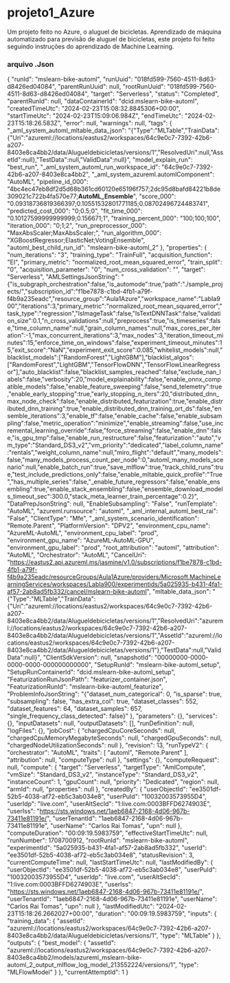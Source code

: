 # projeto1_Azure
Um projeto feito no Azure, o aluguel de bicicletas.
Aprendizado de máquina automatizado para previsão de aluguel de bicicletas, este projeto foi feito seguindo instruções do aprendizado de Machine Learning.

### arquivo .Json

{
    "runId": "mslearn-bike-automl",
    "runUuid": "018fd599-7560-4511-8d63-d8426ed04084",
    "parentRunUuid": null,
    "rootRunUuid": "018fd599-7560-4511-8d63-d8426ed04084",
    "target": "Serverless",
    "status": "Completed",
    "parentRunId": null,
    "dataContainerId": "dcid.mslearn-bike-automl",
    "createdTimeUtc": "2024-02-23T15:08:32.8845306+00:00",
    "startTimeUtc": "2024-02-23T15:09:06.984Z",
    "endTimeUtc": "2024-02-23T15:18:26.583Z",
    "error": null,
    "warnings": null,
    "tags": {
        "_aml_system_automl_mltable_data_json": "{\"Type\":\"MLTable\",\"TrainData\":{\"Uri\":\"azureml://locations/eastus2/workspaces/64c9e0c7-7392-42b6-a207-8403e8ca4bb2/data/Alugueldebicicletas/versions/1\",\"ResolvedUri\":null,\"AssetId\":null},\"TestData\":null,\"ValidData\":null}",
        "model_explain_run": "best_run",
        "_aml_system_automl_run_workspace_id": "64c9e0c7-7392-42b6-a207-8403e8ca4bb2",
        "_aml_system_azureml.automlComponent": "AutoML",
        "pipeline_id_000": "4bc4ec47eb8df2d5d68b361cd60120e65196f757;2dc95d8bafd84221b8de309021c722b4fa570e77;__AutoML_Ensemble__",
        "score_000": "0.09318736819366397;0.10551532801771185;0.08702496724483741",
        "predicted_cost_000": "0;0.5;0",
        "fit_time_000": "0.10127599999999999;0.156671;1",
        "training_percent_000": "100;100;100",
        "iteration_000": "0;1;2",
        "run_preprocessor_000": "MaxAbsScaler;MaxAbsScaler;",
        "run_algorithm_000": "XGBoostRegressor;ElasticNet;VotingEnsemble",
        "automl_best_child_run_id": "mslearn-bike-automl_2"
    },
    "properties": {
        "num_iterations": "3",
        "training_type": "TrainFull",
        "acquisition_function": "EI",
        "primary_metric": "normalized_root_mean_squared_error",
        "train_split": "0",
        "acquisition_parameter": "0",
        "num_cross_validation": "",
        "target": "Serverless",
        "AMLSettingsJsonString": "{\"is_subgraph_orchestration\":false,\"is_automode\":true,\"path\":\"./sample_projects/\",\"subscription_id\":\"f1be7878-c1bd-4fb1-a79f-f4b9a235eadc\",\"resource_group\":\"Aula1Azure\",\"workspace_name\":\"LabIa900\",\"iterations\":3,\"primary_metric\":\"normalized_root_mean_squared_error\",\"task_type\":\"regression\",\"IsImageTask\":false,\"IsTextDNNTask\":false,\"validation_size\":0.1,\"n_cross_validations\":null,\"preprocess\":true,\"is_timeseries\":false,\"time_column_name\":null,\"grain_column_names\":null,\"max_cores_per_iteration\":-1,\"max_concurrent_iterations\":3,\"max_nodes\":3,\"iteration_timeout_minutes\":15,\"enforce_time_on_windows\":false,\"experiment_timeout_minutes\":15,\"exit_score\":\"NaN\",\"experiment_exit_score\":0.085,\"whitelist_models\":null,\"blacklist_models\":[\"RandomForest\",\"LightGBM\"],\"blacklist_algos\":[\"RandomForest\",\"LightGBM\",\"TensorFlowDNN\",\"TensorFlowLinearRegressor\"],\"auto_blacklist\":false,\"blacklist_samples_reached\":false,\"exclude_nan_labels\":false,\"verbosity\":20,\"model_explainability\":false,\"enable_onnx_compatible_models\":false,\"enable_feature_sweeping\":false,\"send_telemetry\":true,\"enable_early_stopping\":true,\"early_stopping_n_iters\":20,\"distributed_dnn_max_node_check\":false,\"enable_distributed_featurization\":true,\"enable_distributed_dnn_training\":true,\"enable_distributed_dnn_training_ort_ds\":false,\"ensemble_iterations\":3,\"enable_tf\":false,\"enable_cache\":false,\"enable_subsampling\":false,\"metric_operation\":\"minimize\",\"enable_streaming\":false,\"use_incremental_learning_override\":false,\"force_streaming\":false,\"enable_dnn\":false,\"is_gpu_tmp\":false,\"enable_run_restructure\":false,\"featurization\":\"auto\",\"vm_type\":\"Standard_DS3_v2\",\"vm_priority\":\"dedicated\",\"label_column_name\":\"rentals\",\"weight_column_name\":null,\"miro_flight\":\"default\",\"many_models\":false,\"many_models_process_count_per_node\":0,\"automl_many_models_scenario\":null,\"enable_batch_run\":true,\"save_mlflow\":true,\"track_child_runs\":true,\"test_include_predictions_only\":false,\"enable_mltable_quick_profile\":\"True\",\"has_multiple_series\":false,\"_enable_future_regressors\":false,\"enable_ensembling\":true,\"enable_stack_ensembling\":false,\"ensemble_download_models_timeout_sec\":300.0,\"stack_meta_learner_train_percentage\":0.2}",
        "DataPrepJsonString": null,
        "EnableSubsampling": "False",
        "runTemplate": "AutoML",
        "azureml.runsource": "automl",
        "_aml_internal_automl_best_rai": "False",
        "ClientType": "Mfe",
        "_aml_system_scenario_identification": "Remote.Parent",
        "PlatformVersion": "DPV2",
        "environment_cpu_name": "AzureML-AutoML",
        "environment_cpu_label": "prod",
        "environment_gpu_name": "AzureML-AutoML-GPU",
        "environment_gpu_label": "prod",
        "root_attribution": "automl",
        "attribution": "AutoML",
        "Orchestrator": "AutoML",
        "CancelUri": "https://eastus2.api.azureml.ms/jasmine/v1.0/subscriptions/f1be7878-c1bd-4fb1-a79f-f4b9a235eadc/resourceGroups/Aula1Azure/providers/Microsoft.MachineLearningServices/workspaces/LabIa900/experimentids/5a025935-b431-4fa1-af57-2ab8ad5fb332/cancel/mslearn-bike-automl",
        "mltable_data_json": "{\"Type\":\"MLTable\",\"TrainData\":{\"Uri\":\"azureml://locations/eastus2/workspaces/64c9e0c7-7392-42b6-a207-8403e8ca4bb2/data/Alugueldebicicletas/versions/1\",\"ResolvedUri\":\"azureml://locations/eastus2/workspaces/64c9e0c7-7392-42b6-a207-8403e8ca4bb2/data/Alugueldebicicletas/versions/1\",\"AssetId\":\"azureml://locations/eastus2/workspaces/64c9e0c7-7392-42b6-a207-8403e8ca4bb2/data/Alugueldebicicletas/versions/1\"},\"TestData\":null,\"ValidData\":null}",
        "ClientSdkVersion": null,
        "snapshotId": "00000000-0000-0000-0000-000000000000",
        "SetupRunId": "mslearn-bike-automl_setup",
        "SetupRunContainerId": "dcid.mslearn-bike-automl_setup",
        "FeaturizationRunJsonPath": "featurizer_container.json",
        "FeaturizationRunId": "mslearn-bike-automl_featurize",
        "ProblemInfoJsonString": "{\"dataset_num_categorical\": 0, \"is_sparse\": true, \"subsampling\": false, \"has_extra_col\": true, \"dataset_classes\": 552, \"dataset_features\": 64, \"dataset_samples\": 657, \"single_frequency_class_detected\": false}"
    },
    "parameters": {},
    "services": {},
    "inputDatasets": null,
    "outputDatasets": [],
    "runDefinition": null,
    "logFiles": {},
    "jobCost": {
        "chargedCpuCoreSeconds": null,
        "chargedCpuMemoryMegabyteSeconds": null,
        "chargedGpuSeconds": null,
        "chargedNodeUtilizationSeconds": null
    },
    "revision": 13,
    "runTypeV2": {
        "orchestrator": "AutoML",
        "traits": [
            "automl",
            "Remote.Parent"
        ],
        "attribution": null,
        "computeType": null
    },
    "settings": {},
    "computeRequest": null,
    "compute": {
        "target": "Serverless",
        "targetType": "AmlCompute",
        "vmSize": "Standard_DS3_v2",
        "instanceType": "Standard_DS3_v2",
        "instanceCount": 1,
        "gpuCount": null,
        "priority": "Dedicated",
        "region": null,
        "armId": null,
        "properties": null
    },
    "createdBy": {
        "userObjectId": "ee3501df-52b5-4038-af72-eb5c3ab034e8",
        "userPuId": "10032003573955D4",
        "userIdp": "live.com",
        "userAltSecId": "1:live.com:0003BFFD6274903E",
        "userIss": "https://sts.windows.net/1aeb6847-2168-4d06-967b-73411e81191e/",
        "userTenantId": "1aeb6847-2168-4d06-967b-73411e81191e",
        "userName": "Carlos Rai Tomas",
        "upn": null
    },
    "computeDuration": "00:09:19.5983759",
    "effectiveStartTimeUtc": null,
    "runNumber": 1708700912,
    "rootRunId": "mslearn-bike-automl",
    "experimentId": "5a025935-b431-4fa1-af57-2ab8ad5fb332",
    "userId": "ee3501df-52b5-4038-af72-eb5c3ab034e8",
    "statusRevision": 3,
    "currentComputeTime": null,
    "lastStartTimeUtc": null,
    "lastModifiedBy": {
        "userObjectId": "ee3501df-52b5-4038-af72-eb5c3ab034e8",
        "userPuId": "10032003573955D4",
        "userIdp": "live.com",
        "userAltSecId": "1:live.com:0003BFFD6274903E",
        "userIss": "https://sts.windows.net/1aeb6847-2168-4d06-967b-73411e81191e/",
        "userTenantId": "1aeb6847-2168-4d06-967b-73411e81191e",
        "userName": "Carlos Rai Tomas",
        "upn": null
    },
    "lastModifiedUtc": "2024-02-23T15:18:26.2662027+00:00",
    "duration": "00:09:19.5983759",
    "inputs": {
        "training_data": {
            "assetId": "azureml://locations/eastus2/workspaces/64c9e0c7-7392-42b6-a207-8403e8ca4bb2/data/Alugueldebicicletas/versions/1",
            "type": "MLTable"
        }
    },
    "outputs": {
        "best_model": {
            "assetId": "azureml://locations/eastus2/workspaces/64c9e0c7-7392-42b6-a207-8403e8ca4bb2/models/azureml_mslearn-bike-automl_2_output_mlflow_log_model_213552224/versions/1",
            "type": "MLFlowModel"
        }
    },
    "currentAttemptId": 1
}
